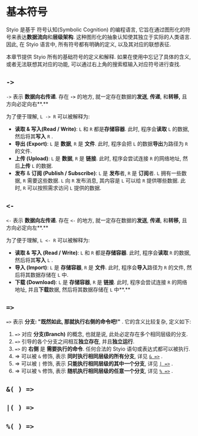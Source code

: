 # 基本符号

Styio 是基于 符号认知(Symbolic Cognition) 的编程语言, 它旨在通过图形化的符号来表达**数据流向**和**层级架构**. 这种图形化的抽象认知使其独立于实际的人类语言. 因此, 在 Styio 语言中, 所有符号都有明确的定义, 以及其对应的联想表征.&#x20;

本章节提供 Styio 所有的基础符号的定义和解释. 如果在使用中忘记了具体的含义, 或者无法联想其对应的功能, 可以通过右上角的搜索框输入对应符号进行查找.&#x20;

## `->`&#x20;

`->` 表示 **数据向右传递**. 存在 **`->`** 的地方, 就一定存在数据的**发送**, **传递**, 和**转移,** 且方向必定向右**.**

为了便于理解, `L -> R` 可以被解释为:

* **读取 & 写入(Read / Write)**: `L` 和 `R` 都是**存储容器**. 此时, 程序会**读取** `L` 的数据, 然后将其**写入** `R` .
* **导出 (Export)**: `L` 是 **数据**, `R` 是 **文件**. 此时, 程序会把 `L` 的数据**导出**为路径为 `R` 的文件.&#x20;
* **上传 (Upload)**: `L` 是 **数据**, `R` 是 **链接**. 此时, 程序会尝试连接 `R` 的网络地址, 然后**上传** `L` 的数据.&#x20;
* **发布** & **订阅 (Publish / Subscribe)**: `L` 是 **发布**者, `R` 是 **订阅**者. `L` 拥有一些数据, `R` 需要这些数据. `L` 向 `R` 发布消息, 其内容是 `L` 可以给 `R` 提供哪些数据. 此时, `R` 可以按照需求访问 `L` 提供的数据.&#x20;

## `<-`

`<-` 表示 **数据向左传递**. 存在 `<-` 的地方, 就一定存在数据的**发送**, **传递**, 和**转移,** 且方向必定向左**.**

为了便于理解, `L <- R` 可以被解释为:

* **读取 &** **写入 (Read / Write)**: `L` 和 `R` 都是**存储容器**. 此时, 程序会**读取** `R` 的数据, 然后将其**写入** `L` .
* **导入 (Import)**: `L` 是 **存储容器**, `R` 是 **文件**. 此时, 程序会**导入**路径为 `R` 的文件, 然后将其数据存储在 `L` 中.&#x20;
* **下载 (Download)**: `L` 是 **存储容器**, `R` 是 **链接**. 此时, 程序会尝试连接 `R` 的网络地址, 并且**下载**数据, 然后将其数据存储在 `L` 中**.**&#x20;

## `=>`

`=>` 表示 **分支: "既然如此, 那就执行右侧的命令吧!"** . 它的含义比较复杂, 定义如下:

1. `=>` 对应 **分支(Branch)** 的概念, 也就是说, 此处必定存在多个相同层级的分支.&#x20;
2. `=>` 引导的各个分支之间相互**独立存在**, 并且**独立运行**.
3. `=>` 的 **右侧** 是 **需要执行的命令**. 任何合法的 Styio 语句或表达式都可以被执行.&#x20;
4. \=> 可以被 `&` 修饰, 表示 **同时执行相同层级的所有分支**, 详见 [`& =>`](ji-ben-fu-hao.md#and-greater-than) .&#x20;
5. \=> 可以被 `|` 修饰, 表示 **只能执行相同层级的其中一个分支**, 详见 [`| =>`](ji-ben-fu-hao.md#or-greater-than) .
6. \=> 可以被 `%` 修饰, 表示 **随机执行相同层级的任意一个分支**, 详见 [`% =>`](ji-ben-fu-hao.md#greater-than-2) .

## `&( ) =>`&#x20;

## `|( ) =>`

## `%( ) =>`&#x20;

